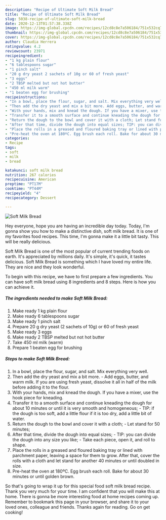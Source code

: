 ```yaml
---
description: "Recipe of Ultimate Soft Milk Bread"
title: "Recipe of Ultimate Soft Milk Bread"
slug: 5038-recipe-of-ultimate-soft-milk-bread
date: 2020-12-13T01:57:38.338Z
image: https://img-global.cpcdn.com/recipes/12cd8c8e7a506184/751x532cq70/soft-milk-bread-recipe-main-photo.jpg
thumbnail: https://img-global.cpcdn.com/recipes/12cd8c8e7a506184/751x532cq70/soft-milk-bread-recipe-main-photo.jpg
cover: https://img-global.cpcdn.com/recipes/12cd8c8e7a506184/751x532cq70/soft-milk-bread-recipe-main-photo.jpg
author: Claudia Herrera
ratingvalue: 4.2
reviewcount: 23971
recipeingredient:
- "1 kg plain flour"
- "6 tablespoons sugar"
- "1 pinch salt"
- "20 g dry yeast 2 sachets of 10g or 60 of fresh yeast"
- "3 eggs"
- "2 TBSP melted but not hot butter"
- "450 ml milk warm"
- "1 beaten egg for brushing"
recipeinstructions:
- "In a bowl, place the flour, sugar, and salt. Mix everything very well."
- "Then add the dry yeast and mix a bit more. Add eggs, butter, and warm milk. If you are using fresh yeast, dissolve it all in half of the milk before adding it to the flour."
- "With your hands, mix and knead the dough. If you have a mixer, use the hook piece for kneading."
- "Transfer it to a smooth surface and continue kneading the dough for about 10 minutes or until it is very smooth and homogeneous; TIP: if the dough is too soft, add a little flour if it is too dry, add a little bit of water."
- "Return the dough to the bowl and cover it with a cloth; Let stand for 50 minutes;"
- "After that time, divide the dough into equal sizes; TIP: you can divide the dough into any size you like; Take each piece, open it, and roll to shape."
- "Place the rolls in a greased and floured baking tray or lined with parchment paper, leaving a space for them to grow. After that, cover the rolls with a cloth and let stand for another 40 minutes or until doubled in size."
- "Pre-heat the oven at 180ºC. Egg brush each roll. Bake for about 30 minutes or until golden brown."
categories:
- Recipe
tags:
- soft
- milk
- bread

katakunci: soft milk bread 
nutrition: 267 calories
recipecuisine: American
preptime: "PT17M"
cooktime: "PT44M"
recipeyield: "4"
recipecategory: Dessert

---
```



![Soft Milk Bread](https://img-global.cpcdn.com/recipes/12cd8c8e7a506184/751x532cq70/soft-milk-bread-recipe-main-photo.jpg)

Hey everyone, hope you are having an incredible day today. Today, I'm gonna show you how to make a distinctive dish, soft milk bread. It is one of my favorites food recipes. This time, I'm gonna make it a little bit tasty. This will be really delicious.

Soft Milk Bread is one of the most popular of current trending foods on earth. It's appreciated by millions daily. It's simple, it's quick, it tastes delicious. Soft Milk Bread is something which I have loved my entire life. They are nice and they look wonderful.




To begin with this recipe, we have to first prepare a few ingredients. You can have soft milk bread using 8 ingredients and 8 steps. Here is how you can achieve it.

<!--inarticleads1-->

##### The ingredients needed to make Soft Milk Bread:

1. Make ready 1 kg plain flour
1. Make ready 6 tablespoons sugar
1. Make ready 1 pinch salt
1. Prepare 20 g dry yeast (2 sachets of 10g) or 60 of fresh yeast
1. Make ready 3 eggs
1. Make ready 2 TBSP melted but not hot butter
1. Take 450 ml milk (warm)
1. Prepare 1 beaten egg for brushing




<!--inarticleads2-->

##### Steps to make Soft Milk Bread:

1. In a bowl, place the flour, sugar, and salt. Mix everything very well.
1. Then add the dry yeast and mix a bit more. - Add eggs, butter, and warm milk. If you are using fresh yeast, dissolve it all in half of the milk before adding it to the flour.
1. With your hands, mix and knead the dough. If you have a mixer, use the hook piece for kneading.
1. Transfer it to a smooth surface and continue kneading the dough for about 10 minutes or until it is very smooth and homogeneous; - TIP: if the dough is too soft, add a little flour if it is too dry, add a little bit of water.
1. Return the dough to the bowl and cover it with a cloth; - Let stand for 50 minutes;
1. After that time, divide the dough into equal sizes; - TIP: you can divide the dough into any size you like; - Take each piece, open it, and roll to shape.
1. Place the rolls in a greased and floured baking tray or lined with parchment paper, leaving a space for them to grow. After that, cover the rolls with a cloth and let stand for another 40 minutes or until doubled in size.
1. Pre-heat the oven at 180ºC. Egg brush each roll. Bake for about 30 minutes or until golden brown.




So that's going to wrap it up for this special food soft milk bread recipe. Thank you very much for your time. I am confident that you will make this at home. There is gonna be more interesting food at home recipes coming up. Remember to bookmark this page in your browser, and share it to your loved ones, colleague and friends. Thanks again for reading. Go on get cooking!
